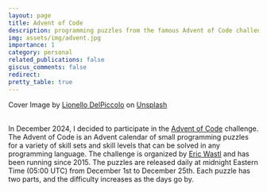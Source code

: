```yaml
---
layout: page
title: Advent of Code
description: programming puzzles from the famous Advent of Code challenge
img: assets/img/advent.jpg 
importance: 1
category: personal
related_publications: false
giscus_comments: false
redirect:
pretty_table: true
---
```


Cover Image by <a href="https://unsplash.com/@liodp?utm_content=creditCopyText&utm_medium=referral&utm_source=unsplash">Lionello DelPiccolo</a> on <a href="https://unsplash.com/photos/pine-tree-surrounded-by-snowfield-aQNy0za7x0k?utm_content=creditCopyText&utm_medium=referral&utm_source=unsplash">Unsplash</a>
<br>
<br>

In December 2024, I decided to participate in the [Advent of Code](https://adventofcode.com/) challenge. The Advent of Code is an Advent calendar of small programming puzzles for a variety of skill sets and skill levels that can be solved in any programming language. The challenge is organized by [Eric Wastl](https://twitter.com/ericwastl) and has been running since 2015. The puzzles are released daily at midnight Eastern Time (05:00 UTC) from December 1st to December 25th. Each puzzle has two parts, and the difficulty increases as the days go by.